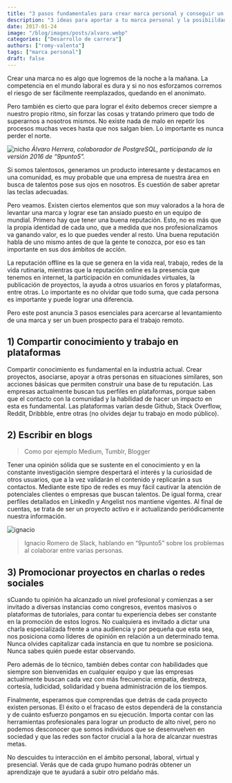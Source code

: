 ```yaml
---
title: "3 pasos fundamentales para crear marca personal y conseguir un trabajo remoto"
description: "3 ideas para aportar a tu marca personal y la posibiildad de consguir tu próximo trabajo remoto: comparte tu conocimiento, escribe en blogs y promociona tus proyectos en eventos y redes sociales"
date: 2017-01-24
image: "/blog/images/posts/alvaro.webp"
categories: ["Desarrollo de carrera"]
authors: ["romy-valenta"]
tags: ["marca personal"]
draft: false
---
```


Crear una marca no es algo que logremos de la noche a la mañana. La competencia en el mundo laboral es dura y si no nos esforzamos corremos el riesgo de ser fácilmente reemplazados, quedando en el anonimato.

Pero también es cierto que para lograr el éxito debemos crecer siempre a nuestro propio ritmo, sin forzar las cosas y tratando primero que todo de superarnos a nosotros mismos. No existe nada de malo en repetir los procesos muchas veces hasta que nos salgan bien. Lo importante es nunca perder el norte.

![nicho](/blog/images/posts/alvaro.webp)
*Álvaro Herrera, colaborador de PostgreSQL, participando de la versión 2016 de “9punto5”.*

Si somos talentosos, generamos un producto interesante y destacamos en una comunidad, es muy probable que una empresa de nuestra área en busca de talentos pose sus ojos en nosotros. Es cuestión de saber apretar las teclas adecuadas.

Pero veamos. Existen ciertos elementos que son muy valorados a la hora de levantar una marca y lograr ese tan ansiado puesto en un equipo de mundial. Primero hay que tener una buena reputación. Esto, no es más que la propia identidad de cada uno, que a medida que nos profesionalizamos va ganando valor, es lo que puedes vender al resto. Una buena reputación habla de uno mismo antes de que la gente te conozca, por eso es tan importante en sus dos ámbitos de acción.

La reputación offline es la que se genera en la vida real, trabajo, redes de la vida rutinaria, mientras que la reputación online es la presencia que tenemos en internet, la participación en comunidades virtuales, la publicación de proyectos, la ayuda a otros usuarios en foros y plataformas, entre otras. Lo importante es no olvidar que todo suma, que cada persona es importante y puede lograr una diferencia.

Pero este post anuncia 3 pasos esenciales para acercarse al levantamiento de una marca y ser un buen prospecto para el trabajo remoto.

## 1) Compartir conocimiento y trabajo en plataformas
Compartir conocimiento es fundamental en la industria actual. Crear proyectos, asociarse, apoyar a otras personas en situaciones similares, son acciones básicas que permiten construir una base de tu reputación. Las empresas actualmente buscan tus perfiles en plataformas, porque saben que el contacto con la comunidad y la habilidad de hacer un impacto en esta es fundamental. Las plataformas varían desde Github, Stack Overflow, Reddit, Dribbble, entre otras (no olvides dejar tu trabajo en modo público).

## 2) Escribir en blogs 
> Como por ejemplo Medium, Tumblr, Blogger

Tener una opinión sólida que se sustente en el conocimiento y en la constante investigación siempre despertará el interés y la curiosidad de otros usuarios, que a la vez validarán el contenido y replicarán a sus contactos. Mediante este tipo de redes es muy fácil cautivar la atención de potenciales clientes o empresas que buscan talentos. De igual forma, crear perfiles detallados en LinkedIn y Angelist nos mantiene vigentes. Al final de cuentas, se trata de ser un proyecto activo e ir actualizando periódicamente nuestra información.


![ignacio][image-2]
> Ignacio Romero de Slack, hablando en “9punto5” sobre los problemas al colaborar entre varias personas.

## 3) Promocionar proyectos en charlas o redes sociales

sCuando tu opinión ha alcanzado un nivel profesional y comienzas a ser invitado a diversas instancias como congresos, eventos masivos o plataformas de tutoriales, para contar tu experiencia debes ser constante en la promoción de estos logros. No cualquiera es invitado a dictar una charla especializada frente a una audiencia y por pequeña que esta sea, nos posiciona como líderes de opinión en relación a un determinado tema. Nunca olvides capitalizar cada instancia en que tu nombre se posiciona. Nunca sabes quién puede estar observando.

Pero además de lo técnico, también debes contar con habilidades que siempre son bienvenidas en cualquier equipo y que las empresas actualmente buscan cada vez con más frecuencia: empatía, destreza, cortesía, ludicidad, solidaridad y buena administración de los tiempos.

Finalmente, esperamos que comprendas que detrás de cada proyecto existen personas. El éxito o el fracaso de estos dependerá de la constancia y de cuánto esfuerzo pongamos en su ejecución. Importa contar con las herramientas profesionales para lograr un producto de alto nivel, pero no podemos desconocer que somos individuos que se desenvuelven en sociedad y que las redes son factor crucial a la hora de alcanzar nuestras metas.

No descuides tu interacción en el ámbito personal, laboral, virtual y presencial. Verás que de cada grupo humano podrás obtener un aprendizaje que te ayudará a subir otro peldaño más.

[image-1]:	/blog/images/alvaro.webp
[image-2]:	/blog/images/ingacio.webp